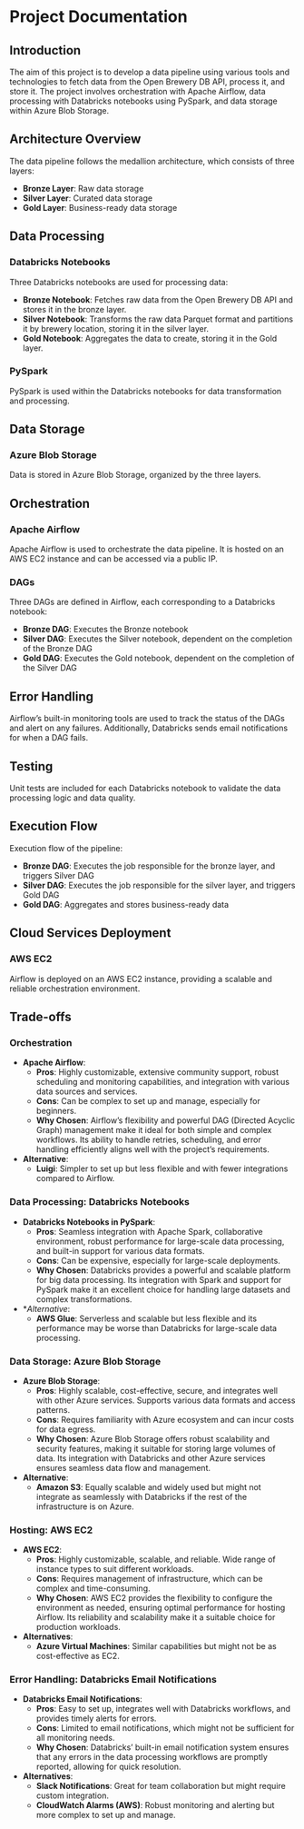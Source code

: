# Project Documentation

## Introduction
The aim of this project is to develop a data pipeline using various tools and technologies to fetch data from the Open Brewery DB API, process it, and store it. The project involves orchestration with Apache Airflow, data processing with Databricks notebooks using PySpark, and data storage within Azure Blob Storage.

## Architecture Overview
The data pipeline follows the medallion architecture, which consists of three layers:
- **Bronze Layer**: Raw data storage
- **Silver Layer**: Curated data storage
- **Gold Layer**: Business-ready data storage

## Data Processing
### Databricks Notebooks
Three Databricks notebooks are used for processing data:
- **Bronze Notebook**: Fetches raw data from the Open Brewery DB API and stores it in the bronze layer.
- **Silver Notebook**: Transforms the raw data Parquet format and partitions it by brewery location, storing it in the silver layer.
- **Gold Notebook**: Aggregates the data to create, storing it in the Gold layer.

### PySpark
PySpark is used within the Databricks notebooks for data transformation and processing.

## Data Storage
### Azure Blob Storage
Data is stored in Azure Blob Storage, organized by the three layers.

## Orchestration
### Apache Airflow
Apache Airflow is used to orchestrate the data pipeline. It is hosted on an AWS EC2 instance and can be accessed via a public IP.

### DAGs
Three DAGs are defined in Airflow, each corresponding to a Databricks notebook:
- **Bronze DAG**: Executes the Bronze notebook
- **Silver DAG**: Executes the Silver notebook, dependent on the completion of the Bronze DAG
- **Gold DAG**: Executes the Gold notebook, dependent on the completion of the Silver DAG

## Error Handling
Airflow’s built-in monitoring tools are used to track the status of the DAGs and alert on any failures. Additionally, Databricks sends email notifications for when a DAG fails.

## Testing
Unit tests are included for each Databricks notebook to validate the data processing logic and data quality.

## Execution Flow
Execution flow of the pipeline:
- **Bronze DAG**: Executes the job responsible for the bronze layer, and triggers Silver DAG
- **Silver DAG**: Executes the job responsible for the silver layer, and triggers Gold DAG
- **Gold DAG**: Aggregates and stores business-ready data

## Cloud Services Deployment
### AWS EC2
Airflow is deployed on an AWS EC2 instance, providing a scalable and reliable orchestration environment.

## Trade-offs
### Orchestration
- **Apache Airflow**:
  - **Pros**: Highly customizable, extensive community support, robust scheduling and monitoring capabilities, and integration with various data sources and services.
  - **Cons**: Can be complex to set up and manage, especially for beginners.
  - **Why Chosen**: Airflow’s flexibility and powerful DAG (Directed Acyclic Graph) management make it ideal for both simple and complex workflows. Its ability to handle retries, scheduling, and error handling efficiently aligns well with the project’s requirements.
- **Alternative**:
  - **Luigi**: Simpler to set up but less flexible and with fewer integrations compared to Airflow.


### Data Processing: Databricks Notebooks
- **Databricks Notebooks in PySpark**:
  - **Pros**: Seamless integration with Apache Spark, collaborative environment, robust performance for large-scale data processing, and built-in support for various data formats.
  - **Cons**: Can be expensive, especially for large-scale deployments.
  - **Why Chosen**: Databricks provides a powerful and scalable platform for big data processing. Its integration with Spark and support for PySpark make it an excellent choice for handling large datasets and complex transformations.
- **Alternative*:
  - **AWS Glue**: Serverless and scalable but less flexible and its performance may be worse than Databricks for large-scale data processing.

### Data Storage: Azure Blob Storage
- **Azure Blob Storage**:
  - **Pros**: Highly scalable, cost-effective, secure, and integrates well with other Azure services. Supports various data formats and access patterns.
  - **Cons**: Requires familiarity with Azure ecosystem and can incur costs for data egress.
  - **Why Chosen**: Azure Blob Storage offers robust scalability and security features, making it suitable for storing large volumes of data. Its integration with Databricks and other Azure services ensures seamless data flow and management.
- **Alternative**:
  - **Amazon S3**: Equally scalable and widely used but might not integrate as seamlessly with Databricks if the rest of the infrastructure is on Azure.

### Hosting: AWS EC2
- **AWS EC2**:
  - **Pros**: Highly customizable, scalable, and reliable. Wide range of instance types to suit different workloads.
  - **Cons**: Requires management of infrastructure, which can be complex and time-consuming.
  - **Why Chosen**: AWS EC2 provides the flexibility to configure the environment as needed, ensuring optimal performance for hosting Airflow. Its reliability and scalability make it a suitable choice for production workloads.
- **Alternatives**:
  - **Azure Virtual Machines**: Similar capabilities but might not be as cost-effective as EC2.

### Error Handling: Databricks Email Notifications
- **Databricks Email Notifications**:
  - **Pros**: Easy to set up, integrates well with Databricks workflows, and provides timely alerts for errors.
  - **Cons**: Limited to email notifications, which might not be sufficient for all monitoring needs.
  - **Why Chosen**: Databricks’ built-in email notification system ensures that any errors in the data processing workflows are promptly reported, allowing for quick resolution.
- **Alternatives**:
  - **Slack Notifications**: Great for team collaboration but might require custom integration.
  - **CloudWatch Alarms (AWS)**: Robust monitoring and alerting but more complex to set up and manage.
